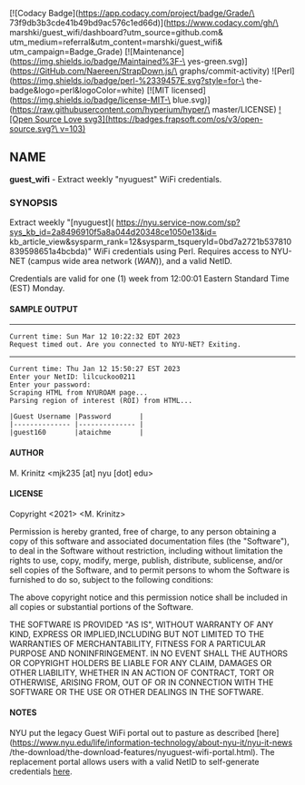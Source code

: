 [![Codacy Badge](https://app.codacy.com/project/badge/Grade/\
73f9db3b3cde41b49bd9ac576c1ed66d)](https://www.codacy.com/gh/\
marshki/guest_wifi/dashboard?utm_source=github.com&amp;\
utm_medium=referral&amp;utm_content=marshki/guest_wifi&amp;\
utm_campaign=Badge_Grade)
[![Maintenance](https://img.shields.io/badge/Maintained%3F-\
yes-green.svg)](https://GitHub.com/Naereen/StrapDown.js/\
graphs/commit-activity)
![Perl](https://img.shields.io/badge/perl-%2339457E.svg?style=for-\
the-badge&logo=perl&logoColor=white)
[![MIT licensed](https://img.shields.io/badge/license-MIT-\
blue.svg)](https://raw.githubusercontent.com/hyperium/hyper/\
master/LICENSE)
[![Open Source Love svg3](https://badges.frapsoft.com/os/v3/open-source.svg?\
v=103)](https://github.com/ellerbrock/open-source-badges/)

## NAME

**guest_wifi** - Extract weekly "nyuguest" WiFi credentials.

### SYNOPSIS

Extract weekly "[nyuguest](
https://nyu.service-now.com/sp?sys_kb_id=2a8496910f5a8a044d20348ce1050e13&id=
kb_article_view&sysparm_rank=12&sysparm_tsqueryId=0bd7a2721b537810839598651a4bcbda)"
WiFi credentials using Perl. 
Requires access to NYU-NET (campus wide area network (*WAN*)), and a valid NetID.

Credentials are valid for one (1) week from 12:00:01 Eastern Standard Time (EST) Monday.

#### SAMPLE OUTPUT

---
    Current time: Sun Mar 12 10:22:32 EDT 2023
    Request timed out. Are you connected to NYU-NET? Exiting.

---
    Current time: Thu Jan 12 15:50:27 EST 2023
    Enter your NetID: lilcuckoo0211
    Enter your password:
    Scraping HTML from NYUROAM page...
    Parsing region of interest (ROI) from HTML...

    |Guest Username |Password       | 
    |-------------- |-------------- |
    |guest160       |ataichme       |

#### AUTHOR

M. Krinitz <mjk235 [at] nyu [dot] edu>

#### LICENSE

Copyright <2021> <M. Krinitz>

Permission is hereby granted, free of charge, to any person obtaining a copy of
this software and associated documentation files (the "Software"), to deal in
the Software without restriction, including without limitation the rights to use,
copy, modify, merge, publish, distribute, sublicense, 
and/or sell copies of the Software,
and to permit persons to whom the Software is furnished to do so, 
subject to the following conditions:

The above copyright notice and this permission notice shall be included in all
copies or substantial portions of the Software.

THE SOFTWARE IS PROVIDED "AS IS", WITHOUT WARRANTY OF ANY KIND,
EXPRESS OR IMPLIED,INCLUDING BUT NOT LIMITED TO THE WARRANTIES OF MERCHANTABILITY,
FITNESS FOR A PARTICULAR PURPOSE AND NONINFRINGEMENT.
IN NO EVENT SHALL THE AUTHORS OR COPYRIGHT HOLDERS BE LIABLE FOR ANY CLAIM,
DAMAGES OR OTHER LIABILITY, WHETHER IN AN ACTION OF CONTRACT, TORT OR OTHERWISE,
ARISING FROM, OUT OF OR IN CONNECTION WITH THE SOFTWARE OR THE USE OR OTHER DEALINGS IN THE SOFTWARE.

#### NOTES

NYU put the legacy Guest WiFi portal out to pasture as described
[here](https://www.nyu.edu/life/information-technology/about-nyu-it/nyu-it-news
/the-download/the-download-features/nyuguest-wifi-portal.html).
The replacement portal allows users with a valid NetID 
to self-generate credentials [here](https://guestwifi.nyu.edu/).
